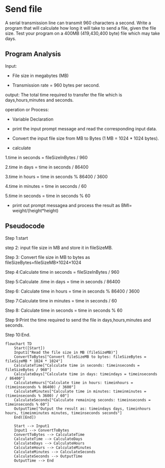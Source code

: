 # Send file


A serial transmission line can transmit 960 characters a second. Write a program that will calculate how long
it will take to send a file, given the file size. Test your program on a 400MB (419,430,400 byte) file which may
take days.

## Program Analysis 

Input: 

* File size in megabytes (MB)

* Transmission rate = 960 bytes per second.

output: The total time required to transfer the file which is days,hours,minutes and seconds.

operation or Process: 

* Variable Declaration

* print the input prompt message and read the corresponding input data.

* Convert the input file size from MB to Bytes (1 MB = 1024 * 1024 bytes).

* calculate

1.time in seconds = fileSizeInBytes / 960

2.time in days = time in seconds / 86400

3.time in hours = time in seconds % 86400 / 3600

4.time in minutes = time in seconds / 60

5.time in seconds = time in seconds % 60 

* print out prompt messagea and process the result as BMI= weight/(height*height)



## Pseudocode 

Step 1:start 

step 2:  input file size in MB and store it in fileSizeMB.

Step 3: Convert file size in MB to bytes as fileSizeBytes=fileSizeMB×1024×1024

Step 4:Calculate  time in seconds = fileSizeInBytes / 960

Step 5:Calculate .time in days = time in seconds / 86400

Step 6: Calculate time in hours = time in seconds % 86400 / 3600

Step 7:Calculate time in minutes = time in seconds / 60

Step 8: Calculate time in seconds = time in seconds % 60 

Step 9:Print the time required to send the file in days,hours,minutes and seconds.

Step 10:End.



```mermaid
flowchart TD
    Start([Start])
    Input1["Read the file size in MB (fileSizeMB)"]
    ConvertToBytes["Convert fileSizeMB to bytes: fileSizeBytes = fileSizeMB * 1024 * 1024"]
    CalculateTime["Calculate time in seconds: timeinseconds = fileSizeBytes / 960"]
    CalculateDays["Calculate time in days: timeindays = timeinseconds / 86400"]
    CalculateHours["Calculate time in hours: timeinhours = (timeinseconds % 86400) / 3600"]
    CalculateMinutes["Calculate time in minutes: timeinminutes = (timeinseconds % 3600) / 60"]
    CalculateSeconds["Calculate remaining seconds: timeinseconds = timeinseconds % 60"]
    OutputTime["Output the result as: timeindays days, timeinhours hours, timeinminutes minutes, timeinseconds seconds"]
    End([End])

    Start --> Input1
    Input1 --> ConvertToBytes
    ConvertToBytes --> CalculateTime
    CalculateTime --> CalculateDays
    CalculateDays --> CalculateHours
    CalculateHours --> CalculateMinutes
    CalculateMinutes --> CalculateSeconds
    CalculateSeconds --> OutputTime
    OutputTime --> End

